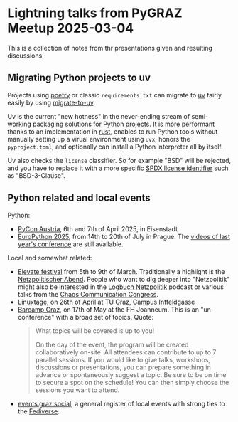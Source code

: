 # Lightning talks from PyGRAZ Meetup 2025-03-04

This is a collection of notes from thr presentations given and resulting discussions

## Migrating Python projects to uv

Projects using [poetry](https://python-poetry.org/) or classic `requirements.txt` can migrate to [uv](https://docs.astral.sh/uv/) fairly easily by using [migrate-to-uv](https://github.com/mkniewallner/migrate-to-uv).

Uv is the current "new hotness" in the never-ending stream of semi-working packaging solutions for Python projects. It is more performant thanks to an implementation in [rust](https://www.rust-lang.org/), enables to run Python tools without manually setting up a virual environment using `uvx`, honors the `pyproject.toml`, and optionally can install a Python interpreter all by itself.

Uv also checks the `license` classifier. So for example "BSD" will be rejected, and you have to replace it with a more specific [SPDX license identifier](https://spdx.org/licenses/) such as "BSD-3-Clause".

## Python related and local events

Python:

- [PyCon Austria](https://pycon.pyug.at/), 6th and 7th of April 2025, in Eisenstadt
- [EuroPython 2025](https://ep2025.europython.eu/), from 14th to 20th of July in Prague. The [videos of last year's conference](https://www.youtube.com/playlist?list=PL8uoeex94UhE1CbtkDK4hevp2lBif57Nq) are still available.

Local and somewhat related:

- [Elevate festival](https://elevate.at/) from 5th to 9th of March. Traditionally a highlight is the [Netzpolitischer Abend](https://elevate.at/de/diskurs/programm/e25netpolicyevening/). People who want to dig deeper into "Netzpolitik" might also be interested in the [Logbuch Netzpolitik](https://logbuch-netzpolitik.de/) podcast or various talks from the [Chaos Communication Congress](https://media.ccc.de/).
- [Linuxtage](https://www.linuxtage.at/), on 26th of April at TU Graz, Campus Inffeldgasse
- [Barcamp Graz](https://barcamp-graz.org/), on 17th of May at the FH Joanneum. This is an "un-conference" with a broad set of topics. Quote:
  > What topics will be covered is up to you!
  >
  > On the day of the event, the program will be created collaboratively on-site. All attendees can contribute to up to 7 parallel sessions. If you would like to give talks, workshops, discussions or presentations, you can prepare something in advance or spontaneously suggest a topic. Be sure to be on time to secure a spot on the schedule! You can then simply choose the sessions you want to attend.
- [events.graz.social](https://events.graz.social/), a general register of local events with strong ties to the [Fediverse](https://en.wikipedia.org/wiki/Fediverse).
